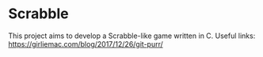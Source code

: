 # Scrabble
This project aims to develop a Scrabble-like game written in C.
Useful links: https://girliemac.com/blog/2017/12/26/git-purr/


